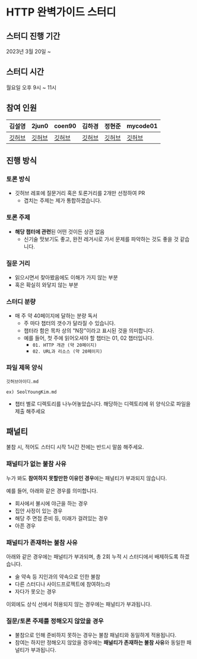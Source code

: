 # HTTP 완벽가이드 스터디
## 스터디 진행 기간
2023년 3월 20일 ~ 

## 스터디 시간
월요일 오후 9시 ~ 11시 

## 참여 인원 

| 김설영                                    | 2jun0                           | coen90                           | 김하경                                  | 정현준                      | mycode01                   |
|----------------------------------------|---------------------------------|----------------------------------|--------------------------------------|--------------------------|----------------------------|
| [깃허브](https://github.com/SeolYoungKim) | [깃허브](https://github.com/2jun0) | [깃허브](https://github.com/Coen90) | [깃허브](https://github.com/hagyoung99) | [깃허브](github.com/jdalma) | [깃허브](github.com/mycode01) |



## 진행 방식
### 토론 방식 
- 깃허브 레포에 질문거리 혹은 토론거리를 2개만 선정하여 PR 
  - 겹치는 주제는 제가 통합하겠습니다.

### 토론 주제
- **해당 챕터에 관련**된 어떤 것이든 상관 없음 
  - 신기술 맛보기도 좋고, 완전 레거시로 가서 문제를 파악하는 것도 좋을 것 같습니다.


### 질문 거리 
- 읽으시면서 찾아봤음에도 이해가 가지 않는 부분 
- 혹은 확실히 와닿지 않는 부분 

### 스터디 분량
- 매 주 약 40페이지에 달하는 분량 독서 
  - 주 마다 챕터의 갯수가 달라질 수 있습니다.
  - 챕터라 함은 목차 상의 "N장"이라고 표시된 것을 의미합니다.
  - 예를 들어, 첫 주에 읽어오셔야 할 챕터는 01, 02 챕터입니다.
    - `01. HTTP 개관 (약 20페이지)`
    - `02. URL과 리소스 (약 20페이지)`

### 파일 제목 양식
```text
깃허브아이디.md

ex) SeolYoungKim.md
```
- 챕터 별로 디렉토리를 나누어놓았습니다. 해당하는 디렉토리에 위 양식으로 파일을 제출 해주세요 


## 패널티 
불참 시, 적어도 스터디 시작 1시간 전에는 반드시 말씀 해주세요.

### 패널티가 없는 불참 사유
누가 봐도 **참여하지 못할만한 이유인 경우**에는 패널티가 부과되지 않습니다.

예를 들어, 아래와 같은 경우를 의미합니다.
- 회사에서 불시에 야근을 하는 경우
- 집안 사정이 있는 경우 
- 해당 주 면접 준비 등, 미래가 걸려있는 경우 
- 아픈 경우 


### 패널티가 존재하는 불참 사유
아래와 같은 경우에는 패널티가 부과되며, 총 2회 누적 시 스터디에서 배제하도록 하겠습니다.
- 술 약속 등 지인과의 약속으로 인한 불참 
- 다른 스터디나 사이드프로젝트에 참여하느라
- 자다가 못오는 경우 

이외에도 상식 선에서 허용되지 않는 경우에는 패널티가 부과됩니다. 


### 질문/토론 주제를 정해오지 않았을 경우 
- 불참으로 인해 준비하지 못하는 경우는 불참 패널티와 동일하게 적용됩니다.
- 참여는 하지만 정해오지 않았을 경우에는 **패널티가 존재하는 불참 사유**와 동일한 패널티가 부과됩니다.

